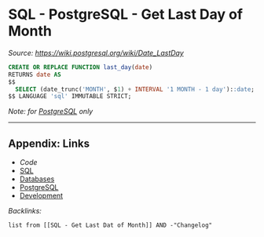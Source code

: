 # SQL - PostgreSQL - Get Last Day of Month

*Source: https://wiki.postgresql.org/wiki/Date_LastDay*

````SQL
CREATE OR REPLACE FUNCTION last_day(date)
RETURNS date AS
$$
  SELECT (date_trunc('MONTH', $1) + INTERVAL '1 MONTH - 1 day')::date;
$$ LANGUAGE 'sql' IMMUTABLE STRICT;
````

*Note: for [PostgreSQL](../../../../3-Resources/Tools/Developer%20Tools/Data%20Stack/Databases/PostgreSQL.md) only*

---

## Appendix: Links

* *Code*
* [SQL](../../../../3-Resources/Tools/Developer%20Tools/Data%20Stack/Procedural%20Languages/SQL.md)
* [Databases](../../../MOCs/Databases.md)
* [PostgreSQL](../../../../3-Resources/Tools/Developer%20Tools/Data%20Stack/Databases/PostgreSQL.md)
* [Development](../../../MOCs/Development.md)

*Backlinks:*

````dataview
list from [[SQL - Get Last Dat of Month]] AND -"Changelog"
````

